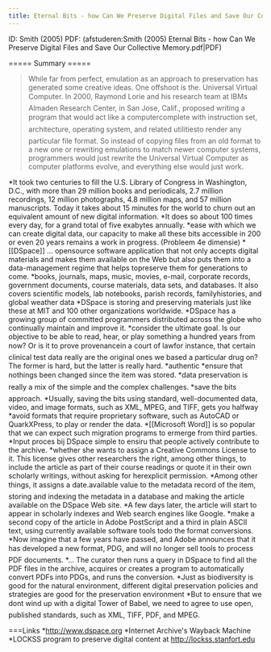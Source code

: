 ```yaml
---
title: Eternal Bits - how Can We Preserve Digital Files and Save Our Collective Memory
---
```

ID: Smith (2005)
PDF: (afstuderen:Smith (2005) Eternal Bits - how Can We Preserve Digital Files and Save Our Collective Memory.pdf|PDF)

===== Summary =====
<blockquote>
 While far from perfect, emulation as an approach to
 preservation has generated some creative ideas. One
 offshoot is the. Universal Virtual Computer. In 2000,
 Raymond Lorie and his research team at IBMs Almaden
 Research Center, in San Jose, Calif., proposed writing a
 program that would act like a computercomplete with
 instruction set, architecture, operating system, and
 related utilitiesto render any particular file format. So
 instead of copying files from an old format to a new one
 or rewriting emulations to match newer computer
 systems, programmers would just rewrite the Universal
 Virtual Computer as computer platforms evolve, and
 everything else would just work.
</blockquote>

*It took two centuries to fill the U.S. Library of Congress in Washington,  D.C., with more than 29 million books and periodicals, 2.7 million recordings, 12 million photographs, 4.8 million maps, and 57 million manuscripts. Today it takes about 15 minutes for the world to churn out an equivalent amount of new digital information. 
*It does so about 100 times every day, for a grand total of five exabytes annually.
*ease with which we can create digital data, our capacity to make all these bits accessible in 200 or even 20 years remains a work in progress. (Probleem 4e dimensie)
*[[DSpace]] ... opensource software application that not only accepts digital materials and makes them available on the Web but also puts them into a data-management regime that helps topreserve them for generations to come.
*books, journals, maps, music, movies, e-mail, corporate records, government documents, course materials, data sets, and databases. It also covers scientific models, lab notebooks, parish records, familyhistories, and global weather data
*DSpace is storing and preserving materials just like these at MIT and 100 other organizations worldwide. 
*DSpace has a growing group of committed programmers distributed across the globe who continually maintain and improve it.
*consider the ultimate goal. Is our objective to be able to read, hear, or play something a hundred years from now? Or is it to prove provenancein a court of lawfor instance, that certain clinical test data really are the original ones we based a particular drug on? The former is hard, but the latter is really hard. 
*authentic
*ensure that nothings been changed since the item was stored.
*data preservation is really a mix of the simple and the complex challenges.
*save the bits approach.
*Usually, saving the bits using standard, well-documented data, video, and image formats, such as XML, MPEG, and TIFF, gets you halfway
*avoid formats that require proprietary software, such as AutoCAD or QuarkXPress, to play or render the data.
*[[Microsoft Word]] is so popular that we can expect such migration programs to ermerge from third parties.
*Input proces bij DSpace simple to ensiru that people actively contribute to the archive.
*whether she wants to assign a Creative Commons License to it. This license gives other researchers the right, among other things, to include the article as part of their course readings or quote it in their own scholarly writings, without asking for herexplicit permission. 
*Among other things, it assigns a date.available value to the metadata record of the item, storing and indexing the metadata in a database and making the article available on the DSpace Web site. 
*A few days later, the article will start to appear in scholarly indexes and Web search engines like Google. 
*make a second copy of the article in Adobe PostScript and a third in plain ASCII text, using currently available software tools todo the format conversions. 
*Now imagine that a few years have passed, and Adobe announces that it has developed a new format, PDG, and will no longer sell tools to process PDF documents. 
*... The curator then runs a query in DSpace to find all the PDF files in the archive, acquires or creates a program to automatically convert PDFs into PDGs, and runs the conversion.
*Just as biodiversity is good for the natural environment, different digital preservation policies and strategies are good for the preservation environment 
*But to ensure that we dont wind up with a digital Tower of Babel, we need to agree to use open, published standards, such as XML, TIFF, PDF, and MPEG.

===Links
*http://www.dspace.org
*Internet Archive's Wayback Machine
*LOCKSS program to preserve digital content at http://lockss.stanfort.edu
